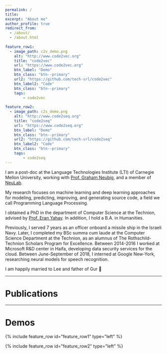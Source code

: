 ```yaml
---
permalink: /
title: 
excerpt: "About me"
author_profile: true
redirect_from: 
  - /about/
  - /about.html
 
feature_row1:
  - image_path: c2v_demo.png
    alt: "http://www.code2vec.org"
    title: "code2vec"
    url: "https://www.code2vec.org"
    btn_label: "Demo"
    btn_class: "btn--primary"
    url2: "https://github.com/tech-srl/code2vec"
    btn_label2: "Code"
    btn_class: "btn--primary"
    tags: 
        - code2vec
        
feature_row2:
  - image_path: c2s_demo.png
    alt: "http://www.code2seq.org"
    title: "code2seq"
    url: "https://www.code2seq.org"
    btn_label: "Demo"
    btn_class: "btn--primary"
    url2: "https://github.com/tech-srl/code2seq"
    btn_label2: "Code"
    btn_class: "btn--primary"
    tags: 
        - code2seq
---
```


I am a post-doc at the Language Technologies Institute (LTI) of Carnegie Mellon University, working with [Prof. Graham Neubig](http://www.phontron.com/), and a member of [NeuLab](http://www.cs.cmu.edu/~neulab/).

My research focuses on machine learning and deep learning approaches for modeling, predicting, improving, and generating source code, a field we call Programming Language Processing.

I obtained a PhD in the department of Computer Science at the Technion, advised by [Prof. Eran Yahav](http://www.cs.technion.ac.il/~yahave/).
In addition, I hold a B.A. in Humanities.

Previously, I served 7 years as an officer onboard a missile ship in the Israeli Navy. Later, I completed my BSc summa cum laude at the Computer Science Department at the Technion, as an alumnus of The Rothschild-Technion Scholars Program for Excellence. Between 2014-2016 I worked at Microsoft R&D center in Haifa, developing data security services for the cloud. Between June-September of 2018, I interned at Google New-York, researching neural models for speech recognition.

I am happily married to Lee and father of Gur 🙂

---
# Publications

---
# Demos

{% include feature_row id="feature_row1" type="left" %}
<a name="code2vec"></a> 

{% include feature_row id="feature_row2" type="left" %}
<a name="code2seq"></a> 
